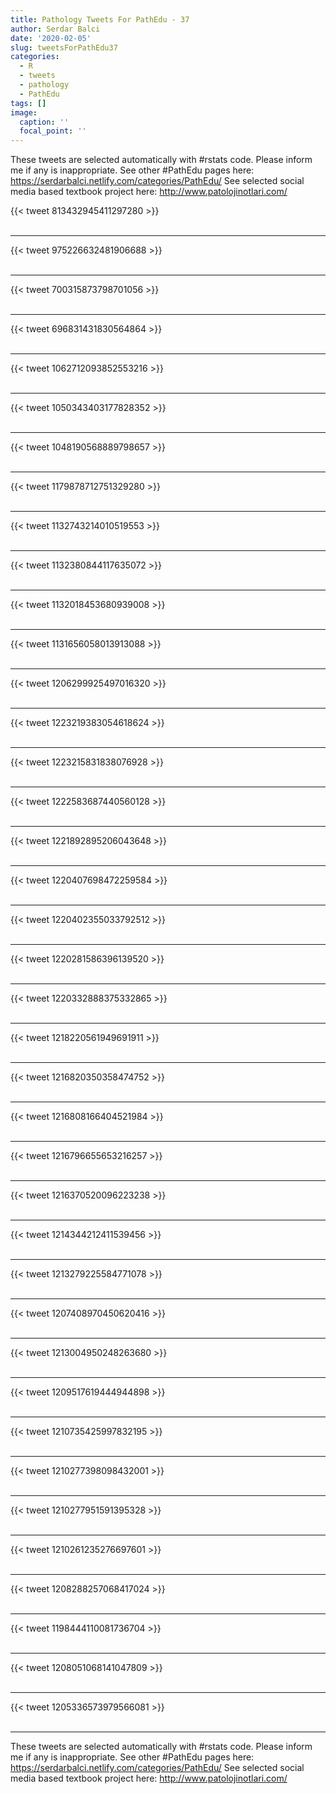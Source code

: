 ```yaml
---
title: Pathology Tweets For PathEdu - 37
author: Serdar Balci
date: '2020-02-05'
slug: tweetsForPathEdu37
categories:
  - R
  - tweets
  - pathology
  - PathEdu
tags: []
image:
  caption: ''
  focal_point: ''
---
```



These tweets are selected automatically with #rstats code. Please inform me if any is inappropriate.
See other #PathEdu pages here: https://serdarbalci.netlify.com/categories/PathEdu/ 
See selected social media based textbook project here: http://www.patolojinotlari.com/

{{< tweet 813432945411297280 >}}
<br>
<br>
<hr>
{{< tweet 975226632481906688 >}}
<br>
<br>
<hr>
{{< tweet 700315873798701056 >}}
<br>
<br>
<hr>
{{< tweet 696831431830564864 >}}
<br>
<br>
<hr>
{{< tweet 1062712093852553216 >}}
<br>
<br>
<hr>
{{< tweet 1050343403177828352 >}}
<br>
<br>
<hr>
{{< tweet 1048190568889798657 >}}
<br>
<br>
<hr>
{{< tweet 1179878712751329280 >}}
<br>
<br>
<hr>
{{< tweet 1132743214010519553 >}}
<br>
<br>
<hr>
{{< tweet 1132380844117635072 >}}
<br>
<br>
<hr>
{{< tweet 1132018453680939008 >}}
<br>
<br>
<hr>
{{< tweet 1131656058013913088 >}}
<br>
<br>
<hr>
{{< tweet 1206299925497016320 >}}
<br>
<br>
<hr>
{{< tweet 1223219383054618624 >}}
<br>
<br>
<hr>
{{< tweet 1223215831838076928 >}}
<br>
<br>
<hr>
{{< tweet 1222583687440560128 >}}
<br>
<br>
<hr>
{{< tweet 1221892895206043648 >}}
<br>
<br>
<hr>
{{< tweet 1220407698472259584 >}}
<br>
<br>
<hr>
{{< tweet 1220402355033792512 >}}
<br>
<br>
<hr>
{{< tweet 1220281586396139520 >}}
<br>
<br>
<hr>
{{< tweet 1220332888375332865 >}}
<br>
<br>
<hr>
{{< tweet 1218220561949691911 >}}
<br>
<br>
<hr>
{{< tweet 1216820350358474752 >}}
<br>
<br>
<hr>
{{< tweet 1216808166404521984 >}}
<br>
<br>
<hr>
{{< tweet 1216796655653216257 >}}
<br>
<br>
<hr>
{{< tweet 1216370520096223238 >}}
<br>
<br>
<hr>
{{< tweet 1214344212411539456 >}}
<br>
<br>
<hr>
{{< tweet 1213279225584771078 >}}
<br>
<br>
<hr>
{{< tweet 1207408970450620416 >}}
<br>
<br>
<hr>
{{< tweet 1213004950248263680 >}}
<br>
<br>
<hr>
{{< tweet 1209517619444944898 >}}
<br>
<br>
<hr>
{{< tweet 1210735425997832195 >}}
<br>
<br>
<hr>
{{< tweet 1210277398098432001 >}}
<br>
<br>
<hr>
{{< tweet 1210277951591395328 >}}
<br>
<br>
<hr>
{{< tweet 1210261235276697601 >}}
<br>
<br>
<hr>
{{< tweet 1208288257068417024 >}}
<br>
<br>
<hr>
{{< tweet 1198444110081736704 >}}
<br>
<br>
<hr>
{{< tweet 1208051068141047809 >}}
<br>
<br>
<hr>
{{< tweet 1205336573979566081 >}}
<br>
<br>
<hr>


These tweets are selected automatically with #rstats code. Please inform me if any is inappropriate.
See other #PathEdu pages here: https://serdarbalci.netlify.com/categories/PathEdu/ 
See selected social media based textbook project here: http://www.patolojinotlari.com/
